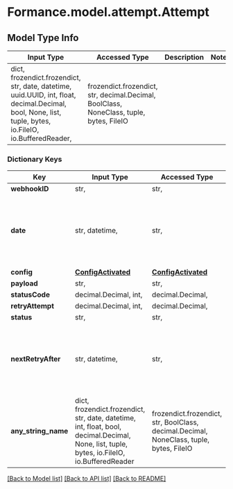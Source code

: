 # Formance.model.attempt.Attempt

## Model Type Info
Input Type | Accessed Type | Description | Notes
------------ | ------------- | ------------- | -------------
dict, frozendict.frozendict, str, date, datetime, uuid.UUID, int, float, decimal.Decimal, bool, None, list, tuple, bytes, io.FileIO, io.BufferedReader,  | frozendict.frozendict, str, decimal.Decimal, BoolClass, NoneClass, tuple, bytes, FileIO |  | 

### Dictionary Keys
Key | Input Type | Accessed Type | Description | Notes
------------ | ------------- | ------------- | ------------- | -------------
**webhookID** | str,  | str,  |  | [optional] 
**date** | str, datetime,  | str,  |  | [optional] value must conform to RFC-3339 date-time
**config** | [**ConfigActivated**](ConfigActivated.md) | [**ConfigActivated**](ConfigActivated.md) |  | [optional] 
**payload** | str,  | str,  |  | [optional] 
**statusCode** | decimal.Decimal, int,  | decimal.Decimal,  |  | [optional] 
**retryAttempt** | decimal.Decimal, int,  | decimal.Decimal,  |  | [optional] 
**status** | str,  | str,  |  | [optional] 
**nextRetryAfter** | str, datetime,  | str,  |  | [optional] value must conform to RFC-3339 date-time
**any_string_name** | dict, frozendict.frozendict, str, date, datetime, int, float, bool, decimal.Decimal, None, list, tuple, bytes, io.FileIO, io.BufferedReader | frozendict.frozendict, str, BoolClass, decimal.Decimal, NoneClass, tuple, bytes, FileIO | any string name can be used but the value must be the correct type | [optional]

[[Back to Model list]](../../README.md#documentation-for-models) [[Back to API list]](../../README.md#documentation-for-api-endpoints) [[Back to README]](../../README.md)

